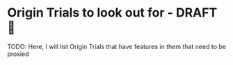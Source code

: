 # Origin Trials to look out for - DRAFT 📝

TODO: Here, I will list Origin Trials that have features in them that need to be proxied
